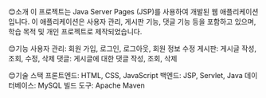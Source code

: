 😊소개
이 프로젝트는 Java Server Pages (JSP)를 사용하여 개발된 웹 애플리케이션입니다. 
이 애플리케이션은 사용자 관리, 게시판 기능, 댓글 기능 등을 포함하고 있으며, 학습 목적 및 개인 프로젝트로 제작되었습니다.

😊기능
사용자 관리: 회원 가입, 로그인, 로그아웃, 회원 정보 수정
게시판: 게시글 작성, 조회, 수정, 삭제
댓글: 게시글에 대한 댓글 작성, 조회, 삭제

😊기술 스택
프론트엔드: HTML, CSS, JavaScript
백엔드: JSP, Servlet, Java
데이터베이스: MySQL
빌드 도구: Apache Maven
